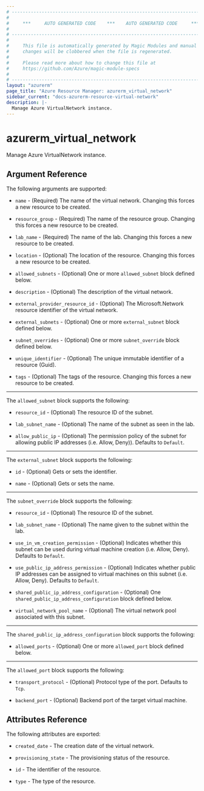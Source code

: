 ```yaml
---
# ----------------------------------------------------------------------------
#
#     ***     AUTO GENERATED CODE    ***    AUTO GENERATED CODE     ***
#
# ----------------------------------------------------------------------------
#
#     This file is automatically generated by Magic Modules and manual
#     changes will be clobbered when the file is regenerated.
#
#     Please read more about how to change this file at
#     https://github.com/Azure/magic-module-specs
#
# ----------------------------------------------------------------------------
layout: "azurerm"
page_title: "Azure Resource Manager: azurerm_virtual_network"
sidebar_current: "docs-azurerm-resource-virtual-network"
description: |-
  Manage Azure VirtualNetwork instance.
---
```


# azurerm_virtual_network

Manage Azure VirtualNetwork instance.


## Argument Reference

The following arguments are supported:

* `name` - (Required) The name of the virtual network. Changing this forces a new resource to be created.

* `resource_group` - (Required) The name of the resource group. Changing this forces a new resource to be created.

* `lab_name` - (Required) The name of the lab. Changing this forces a new resource to be created.

* `location` - (Optional) The location of the resource. Changing this forces a new resource to be created.

* `allowed_subnets` - (Optional) One or more `allowed_subnet` block defined below.

* `description` - (Optional) The description of the virtual network.

* `external_provider_resource_id` - (Optional) The Microsoft.Network resource identifier of the virtual network.

* `external_subnets` - (Optional) One or more `external_subnet` block defined below.

* `subnet_overrides` - (Optional) One or more `subnet_override` block defined below.

* `unique_identifier` - (Optional) The unique immutable identifier of a resource (Guid).

* `tags` - (Optional) The tags of the resource. Changing this forces a new resource to be created.

---

The `allowed_subnet` block supports the following:

* `resource_id` - (Optional) The resource ID of the subnet.

* `lab_subnet_name` - (Optional) The name of the subnet as seen in the lab.

* `allow_public_ip` - (Optional) The permission policy of the subnet for allowing public IP addresses (i.e. Allow, Deny)). Defaults to `Default`.

---

The `external_subnet` block supports the following:

* `id` - (Optional) Gets or sets the identifier.

* `name` - (Optional) Gets or sets the name.

---

The `subnet_override` block supports the following:

* `resource_id` - (Optional) The resource ID of the subnet.

* `lab_subnet_name` - (Optional) The name given to the subnet within the lab.

* `use_in_vm_creation_permission` - (Optional) Indicates whether this subnet can be used during virtual machine creation (i.e. Allow, Deny). Defaults to `Default`.

* `use_public_ip_address_permission` - (Optional) Indicates whether public IP addresses can be assigned to virtual machines on this subnet (i.e. Allow, Deny). Defaults to `Default`.

* `shared_public_ip_address_configuration` - (Optional) One `shared_public_ip_address_configuration` block defined below.

* `virtual_network_pool_name` - (Optional) The virtual network pool associated with this subnet.


---

The `shared_public_ip_address_configuration` block supports the following:

* `allowed_ports` - (Optional) One or more `allowed_port` block defined below.


---

The `allowed_port` block supports the following:

* `transport_protocol` - (Optional) Protocol type of the port. Defaults to `Tcp`.

* `backend_port` - (Optional) Backend port of the target virtual machine.

## Attributes Reference

The following attributes are exported:

* `created_date` - The creation date of the virtual network.

* `provisioning_state` - The provisioning status of the resource.

* `id` - The identifier of the resource.

* `type` - The type of the resource.
